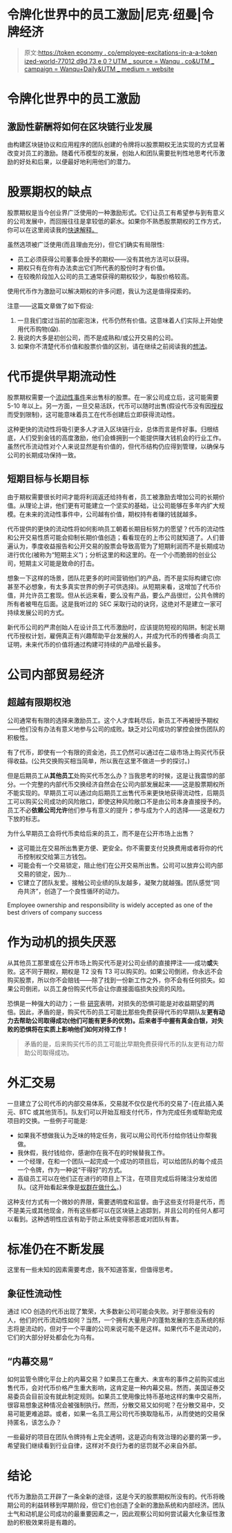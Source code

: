 # 令牌化世界中的员工激励|尼克·纽曼|令牌经济

> 原文:[https://token economy . co/employee-excitations-in-a-a-token ized-world-77012 d9d 73 e 0？UTM _ source = Wanqu . co&UTM _ campaign = Wanqu+Daily&UTM _ medium = website](https://tokeneconomy.co/employee-incentives-in-a-tokenized-world-77012d9d73e0?utm_source=wanqu.co&utm_campaign=Wanqu+Daily&utm_medium=website)

# 令牌化世界中的员工激励

## 激励性薪酬将如何在区块链行业发展

由构建区块链协议和应用程序的团队创建的令牌将以股票期权无法实现的方式显著改变对员工的激励。随着代币模型的发展，创始人和团队需要批判性地思考代币激励的好处和后果，以便最好地利用他们的潜力。

# 股票期权的缺点

股票期权是当今创业界广泛使用的一种激励形式。它们让员工有希望参与到有意义的公司发展中，而回报往往是拿较低的薪水。如果你不熟悉股票期权的工作方式，你可以在这里阅读我的[快速解释。](https://medium.com/@nickneuman/a-quick-options-explainer-f01adcef12f9)

虽然选项被广泛使用(而且理由充分)，但它们确实有局限性:

*   员工必须获得公司董事会授予的期权——没有其他方法可以获得。
*   期权只有在你有办法卖出它们所代表的股份时才有价值。
*   在较晚阶段加入公司的员工通常获得的期权较少，每股价格较高。

使用代币作为激励可以解决期权的许多问题，我认为这是值得探索的。

注意——这篇文章做了如下假设:

1.  一旦我们度过当前的加密泡沫，代币仍然有价值。这意味着人们实际上开始使用代币购物(😱).
2.  我说的大多是初创公司，而不是成熟和/或公开交易的公司。
3.  如果你不清楚代币价值和股票价值的区别，请在继续之前阅读我的[想法](https://medium.com/@nickneuman/what-really-drives-token-values-31d597236a22)。

# 代币提供早期流动性

股票期权需要一个[流动性事件](https://en.wikipedia.org/wiki/Liquidity_event)来出售标的股票。在一家公司成立后，这可能需要 5-10 年以上。另一方面，一旦交易活跃，代币可以随时出售(假设代币没有因[授权](https://www.investopedia.com/terms/v/vesting.asp)而受到限制)，这可能意味着员工在代币创建后立即获得流动性。

这种更快的流动性将吸引更多人才进入区块链行业，总体而言是件好事。归根结底，人们受到金钱的高度激励，他们会蜂拥到一个能提供赚大钱机会的行业工作。虽然代币流动性对个人来说显然是有价值的，但代币结构仍应得到管理，以确保与公司的长期成功保持一致。

## 短期目标与长期目标

由于期权需要很长时间才能将利润返还给持有者，员工被激励去增加公司的长期价值。从理论上讲，他们更有可能建立一个坚实的基础，让公司能够在多年内扩大规模。在未来的流动性事件中，公司越有价值，期权持有者赚的钱就越多。

代币提供的更快的流动性将如何影响员工朝着长期目标努力的愿望？代币的流动性和公开交易性质可能会抑制长期价值创造；看看现在的上市公司就知道了。人们普遍认为，季度收益报告和公开交易的股票会导致高管为了短期利润而不是长期成功进行优化(被称为“短期主义”)；分析这里的和这里的。在一个小而脆弱的创业公司，短期主义可能是致命的打击。

想象一下这样的场景，团队花更多的时间营销他们的产品，而不是实际构建它(你甚至不必想象，有太多真实世界的例子可供选择)。从短期来看，这增加了代币价值，并允许员工套现。但从长远来看，要么没有产品，要么产品很烂，公共令牌的所有者被甩在后面。这是我听过的 SEC 采取行动的诀窍，这绝对不是建立一家可持续发展公司的方式。

新代币公司的严肃创始人在设计员工代币激励时，应该提防短视的陷阱。制定长期代币授权计划，雇佣真正有兴趣帮助平台发展的人，并成为代币的传播者:向员工证明，未来代币的价值将通过构建可持续的产品增长最多。

# 公司内部贸易经济

## 超越有限期权池

公司通常有有限的选择来激励员工。这个人才库耗尽后，新员工不再被授予期权——他们没有办法有意义地参与公司的成败。缺乏对公司成功的掌控会挫伤团队的积极性。

有了代币，即使有一个有限的资金池，员工仍然可以通过在二级市场上购买代币获得收益。(公共交换购买相当简单，所以我在这里不做进一步的探讨。)

但是后期员工从**其他员工**处购买代币怎么办？当我思考的时候，这是让我震惊的部分。一个完整的内部代币交换经济自然会在公司内部发展起来——这是股票期权所不能实现的。早期员工可以通过向后期员工出售代币来更快地获得流动性，后期员工可以购买公司成功的风险敞口，即使这种风险敞口不是由公司本身直接授予的。员工不必**依赖公司允许**他们参与有意义的提升；参与成为个人的选择——这是权力下放的标志。

为什么早期员工会将代币卖给后来的员工，而不是在公开市场上出售？

*   这可能比在交易所出售更方便、更安全。你不需要支付兑换费用或者将你的代币控制权交给第三方钱包。
*   可能会有一个交易锁定，阻止他们在公开交易所出售。公司可以放弃公司内部交易的锁定，因为…
*   它建立了团队友爱。接触公司业绩的队友越多，凝聚力就越强。团队感觉“同舟共济”，创造了一个良性循环的动力。



Employee ownership and responsibility is widely accepted as one of the best drivers of company success



# 作为动机的损失厌恶

从其他员工那里或在公开市场上购买代币是对公司业绩的直接押注——成功**或**失败。这不同于期权，期权是 T2 没有 T3 可以购买的。如果公司倒闭，你永远不会购买股票，所以你不会赔钱——除了找到一份新工作之外，你不会有任何损失。如果公司倒闭，以员工身份购买代币会让你直接面临损失投资的风险。

恐惧是一种强大的动力；一些 [研究](https://en.wikipedia.org/wiki/Loss_aversion#cite_note-1)表明，对损失的恐惧可能是对收益期望的两倍。因此，矛盾的是，购买代币的员工可能比那些免费获得代币的早期队友**更有动力去帮助公司取得成功(他们可能有更多的优势)。后来者手中握有真金白银，对失败的恐惧将在实质上影响他们如何对待工作！**

> 矛盾的是，后来购买代币的员工可能比早期免费获得代币的队友更有动力帮助公司取得成功。

# 外汇交易

一旦建立了公司代币的内部交易体系，交易就不仅仅是代币的交易了-[在此插入美元、BTC 或其他货币]。队友们可以开始互相支付代币，作为完成任务或帮助完成项目的交换。一些例子可能是:

*   如果我不想做我认为乏味的特定任务，我可以用公司代币付给你钱让你帮我做。
*   我休假，我付钱给你，感谢你在我不在的时候替我工作。
*   一个经理，在和一个团队一起完成一个成功的项目后，可以给团队的每个成员一个令牌，作为一种说“干得好”的方式。
*   高级员工可以在他们正在进行的项目上下注，在项目完成后将赌注分发给团队。(这开始看起来像是[蚁群在做什么](/the-colony-whitepaper-review-64c12459eb29)。)

这种支付方式有一个微妙的界限，需要透明度和监督。由于这些支付将是代币，而不是美元或其他现金，所有这些都可以在区块链上追踪到，并且公司的任何人都可以看到。这种透明性应该有助于防止系统变得邪恶或对团队有害。

# 标准仍在不断发展

这里有一些未知的因素需要考虑，我不知道答案，但值得思考。

## 象征性流动性

通过 ICO 创造的代币出现了繁荣，大多数新公司可能会失败。对于那些没有的人，他们的代币流动性如何？当然，一个拥有大量用户的蓬勃发展的生态系统的标志将是流动的，但对于一个平庸的公司来说可能不是这样。如果代币不是流动的，它们的大部分好处都会化为乌有。

## “内幕交易”

如何监管令牌化平台上的内幕交易？如果员工在重大、未宣布的事件之前购买或出售代币，会对代币价格产生重大影响，这肯定是一种内幕交易。然而，美国证券交易委员会目前没有就此制定规则。如果员工使用像比特币基地这样的集中交易所，很容易想象这种情况会被强制执行。然而，分散交易又如何呢？在分散交易中，交易可能更难追踪。或者，如果一名员工用公司代币换取隐私币，从而使她的交易保持匿名，该怎么办？

一些最好的项目在团队令牌持有上完全透明，这是迈向有效治理的必要的第一步。希望我们继续看到行业自律，这样对不良行为者的惩罚就不必来自外部。

# 结论

代币为激励员工开辟了一条全新的途径，这是今天的股票期权所没有的。代币将晚期公司的利益转移到早期阶段，但它们也创造了全新的激励系统和内部经济。团队士气和动机是公司成功的最重要因素之一，因此观察公司如何尝试最大化象征性激励的积极效果将是有趣的。
